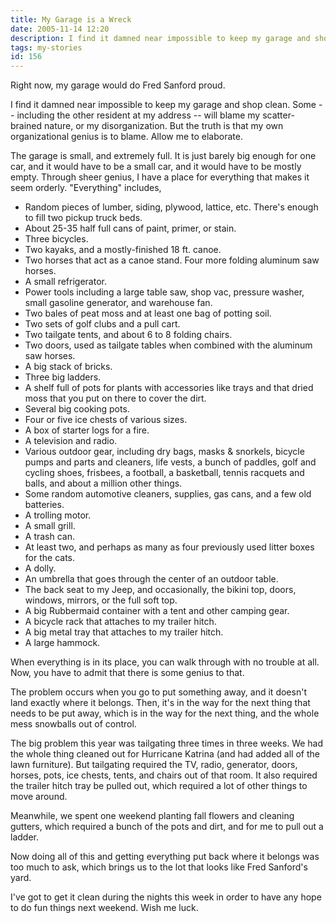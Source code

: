 ```yaml
---
title: My Garage is a Wreck
date: 2005-11-14 12:20
description: I find it damned near impossible to keep my garage and shop clean.  Some -- including the other resident at my address -- will blame my scatter-brained nature, or my disorganization.  But the truth is that my own organizational genius is to blame.  Allow me to elaborate.
tags: my-stories
id: 156
---
```

Right now, my garage would do Fred Sanford proud.

I find it damned near impossible to keep my garage and shop clean.  Some -- including the other resident at my address -- will blame my scatter-brained nature, or my disorganization.  But the truth is that my own organizational genius is to blame.  Allow me to elaborate.

The garage is small, and extremely full.  It is just barely big enough for one car, and it would have to be a small car, and it would have to be mostly empty.  Through sheer genius, I have a place for everything that makes it seem orderly.  "Everything" includes,

<ul><li>Random pieces of lumber, siding, plywood, lattice, etc.  There's enough to fill two pickup truck beds.

</li><li>About 25-35 half full cans of paint, primer, or stain.

</li><li>Three bicycles.

</li><li>Two kayaks, and a mostly-finished 18 ft. canoe.

</li><li>Two horses that act as a canoe stand.  Four more folding aluminum saw horses.

</li><li>A small refrigerator.

</li><li>Power tools including a large table saw, shop vac, pressure washer, small gasoline generator, and warehouse fan.

</li><li>Two bales of peat moss and at least one bag of potting soil.

</li><li>Two sets of golf clubs and a pull cart.

</li><li>Two tailgate tents, and about 6 to 8 folding chairs.

</li><li>Two doors, used as tailgate tables when combined with the aluminum saw horses.

</li><li>A big stack of bricks.

</li><li>Three big ladders.

</li><li>A shelf full of pots for plants with accessories like trays and that dried moss that you put on there to cover the dirt.

</li><li>Several big cooking pots.

</li><li>Four or five ice chests of various sizes.

</li><li>A box of starter logs for a fire.

</li><li>A television and radio.

</li><li>Various outdoor gear, including dry bags, masks & snorkels, bicycle pumps and parts and cleaners, life vests, a bunch of paddles, golf and cycling shoes, frisbees, a football, a basketball, tennis racquets and balls, and about a million other things.

</li><li>Some random automotive cleaners, supplies, gas cans, and a few old batteries.

</li><li>A trolling motor.

</li><li>A small grill.

</li><li>A trash can.

</li><li>At least two, and perhaps as many as four previously used litter boxes for the cats.

</li><li>A dolly.

</li><li>An umbrella that goes through the center of an outdoor table.

</li><li>The back seat to my Jeep, and occasionally, the bikini top, doors, windows, mirrors, or the full soft top.

</li><li>A big Rubbermaid container with a tent and other camping gear.

</li><li>A bicycle rack that attaches to my trailer hitch.

</li><li>A big metal tray that attaches to my trailer hitch.

</li><li>A large hammock.</li></ul>

When everything is in its place, you can walk through with no trouble at all.  Now, you have to admit that there is some genius to that.

The problem occurs when you go to put something away, and it doesn't land exactly where it belongs.  Then, it's in the way for the next thing that needs to be put away, which is in the way for the next thing, and the whole mess snowballs out of control.

The big problem this year was tailgating three times in three weeks.  We had the whole thing cleaned out for Hurricane Katrina (and had added all of the lawn furniture).  But tailgating required the TV, radio, generator, doors, horses, pots, ice chests, tents, and chairs out of that room.  It also required the trailer hitch tray be pulled out, which required a lot of other things to move around.

Meanwhile, we spent one weekend planting fall flowers and cleaning gutters, which required a bunch of the pots and dirt, and for me to pull out a ladder.

Now doing all of this and getting everything put back where it belongs was too much to ask, which brings us to the lot that looks like Fred Sanford's yard.

I've got to get it clean during the nights this week in order to have any hope to do fun things next weekend.  Wish me luck.


